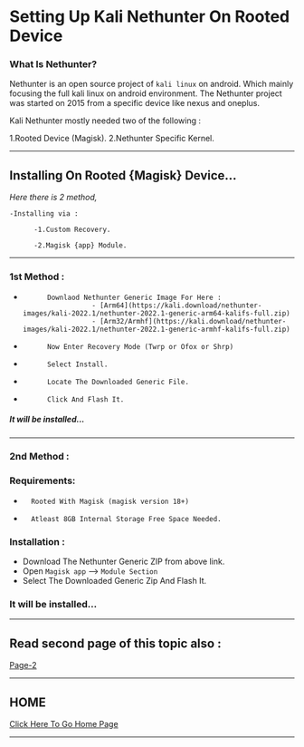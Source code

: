 # Setting Up **Kali Nethunter** On Rooted Device

### What Is Nethunter?
 
Nethunter is an open source project of `kali linux` on android.
Which mainly focusing the full kali linux on android environment.
The Nethunter project was started on 2015 from a specific device like nexus and oneplus.

Kali Nethunter mostly needed two of the following : 

  1.Rooted Device (Magisk).
  2.Nethunter Specific Kernel.

* * *

## Installing On Rooted {Magisk} Device...

   *Here there is 2 method,*

    -Installing via :

          -1.Custom Recovery.

          -2.Magisk {app} Module.
* * *
### 1st Method : 

*           Downlaod Nethunter Generic Image For Here : 
                       - [Arm64](https://kali.download/nethunter-images/kali-2022.1/nethunter-2022.1-generic-arm64-kalifs-full.zip)
                       - [Arm32/Armhf](https://kali.download/nethunter-images/kali-2022.1/nethunter-2022.1-generic-armhf-kalifs-full.zip)

*           Now Enter Recovery Mode (Twrp or Ofox or Shrp)
*           Select Install.
*           Locate The Downloaded Generic File.
*           Click And Flash It.

##### It will be installed...
* * *
### 2nd Method :

###   Requirements: 
*       Rooted With Magisk (magisk version 18+)
*       Atleast 8GB Internal Storage Free Space Needed.

### Installation : 

* Download The Nethunter Generic ZIP from above link.
* Open `Magisk app` --> `Module Section`
* Select The Downloaded Generic Zip And Flash It.

### It will be installed...

* * *

## Read second page of this topic also : 

[Page-2](nh-utils.md)

* * *

## HOME 

[Click Here To Go Home Page](index.md)

* * *
